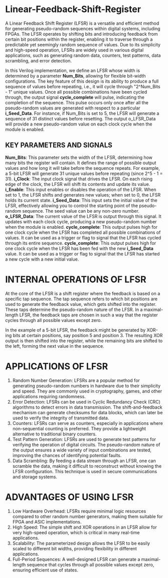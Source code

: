 # Linear-Feedback-Shift-Register
A Linear Feedback Shift Register (LFSR) is a versatile and efficient method for generating pseudo-random sequences within digital systems, including FPGAs. The LFSR operates by shifting bits and introducing feedback from certain bit positions within the register, enabling it to traverse through a predictable yet seemingly random sequence of values. Due to its simplicity and high-speed operation, LFSRs are widely used in various digital applications, such as generating random data, counters, test patterns, data scrambling, and error detection.

In this Verilog implementation, we define an LFSR whose width is determined by a parameter **Num_Bits**, allowing for flexible bit-width configurations. The key feature of this design is its ability to produce a full sequence of values before repeating, i.e., it will cycle through "2^Num_Bits - 1" unique values. Once all possible combinations have been cycled through, the output signal **cycle_complete** will pulse, indicating the completion of the sequence. This pulse occurs only once after all the pseudo-random values are generated with respect to a particular **i_Seed_Data**. 
For instance, if Num_Bits is set to 5, the LFSR will generate a sequence of 31 distinct values before resetting. The output o_LFSR_Data will provide a new pseudo-random value on each clock cycle when the module is enabled.

## **KEY PARAMETERS AND SIGNALS**
**Num_Bits**: This parameter sets the width of the LFSR, determining how many bits the register will contain. It defines the range of possible output values and how long it will take before the sequence repeats.
For example, a 5-bit LFSR will generate 31 unique values before repeating (since 2^5 - 1 = 31).
**i_Clock**: The input clock signal that drives the LFSR. On each rising edge of the clock, the LFSR will shift its contents and update its value.
**i_Enable**: This input enables or disables the operation of the LFSR. When set to 1, the LFSR shifts and generates new values; when set to 0, the LFSR holds its current state.
**i_Seed_Data**: This input sets the initial value of the LFSR, effectively allowing you to control the starting point of the pseudo-random sequence. The seed value can be any non-zero number.
**o_LFSR_Data**: The current value of the LFSR is output through this signal. It updates with each clock cycle, producing a new pseudo-random number when the module is enabled.
**cycle_complete**: This output pulses high for one clock cycle when the LFSR has completed all possible combinations of values. It can be used as a trigger or flag to signal that the LFSR has cycled through its entire sequence.
**cycle_complete**: This output pulses high for one clock cycle when the LFSR has been fed with the new **i_Seed_Data** value. It can be used as a trigger or flag to signal that the LFSR has started a new cycle with a new initial value.

# **INTERNAL OPERATIONS OF LFSR**
At the core of the LFSR is a shift register where the feedback is based on a specific tap sequence. The tap sequence refers to which bit positions are used to generate the feedback value, which gets shifted into the register. These taps determine the pseudo-random nature of the LFSR. In a maximal-length LFSR, the feedback taps are chosen in such a way that the register cycles through all possible values except zero.

In the example of a 5-bit LFSR, the feedback might be generated by XOR-ing bits at certain positions, say position 5 and position 3. The resulting XOR output is then shifted into the register, while the remaining bits are shifted to the left, forming the next value in the sequence.

# **APPLICATIONS OF LFSR**
1) Random Number Generation: LFSRs are a popular method for generating pseudo-random numbers in hardware due to their simplicity and speed. They are commonly used in cryptography, games, and other applications requiring randomness.
2) Error Detection: LFSRs can be used in Cyclic Redundancy Check (CRC) algorithms to detect errors in data transmission. The shift-and-feedback mechanism can generate checksums for data blocks, which can later be used to verify the integrity of transmitted data.
3) Counters: LFSRs can serve as counters, especially in applications where non-sequential counting is preferred. They provide a lightweight alternative to traditional binary counters.
4) Test Pattern Generation: LFSRs are used to generate test patterns for verifying the operation of digital circuits. The pseudo-random nature of the output ensures a wide variety of input combinations are tested, improving the chances of identifying potential faults.
5) Data Scrambling: By feeding a data stream through an LFSR, one can scramble the data, making it difficult to reconstruct without knowing the LFSR configuration. This technique is used in secure communications and storage systems.

# **ADVANTAGES OF USING LFSR**
1) Low Hardware Overhead: LFSRs require minimal logic resources compared to other random number generators, making them suitable for FPGA and ASIC implementations.
2) High Speed: The simple shift and XOR operations in an LFSR allow for very high-speed operation, which is critical in many real-time applications.
3) Scalability: The parameterized design allows the LFSR to be easily scaled to different bit widths, providing flexibility in different applications.
4) Full-Period Sequences: A well-designed LFSR can generate a maximal-length sequence that cycles through all possible values except zero, ensuring efficient use of states.
